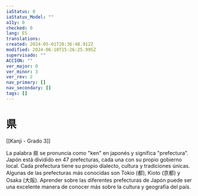 ```yaml
---
iaStatus: 0
iaStatus_Model: ""
a11y: 0
checked: 0
lang: ES
translations: 
created: 2024-05-01T20:36:48.912Z
modified: 2024-06-10T15:26:25.995Z
supervisado: ""
ACCION: ""
ver_major: 0
ver_minor: 3
ver_rev: 2
nav_primary: []
nav_secondary: []
tags: []
---
```

# 県

[[Kanji - Grado 3]]

La palabra 県 se pronuncia como "ken" en japonés y significa "prefectura". Japón está dividido en 47 prefecturas, cada una con su propio gobierno local. Cada prefectura tiene su propio dialecto, cultura y tradiciones únicas. Algunas de las prefecturas más conocidas son Tokio (都), Kioto (京都) y Osaka (大阪). Aprender sobre las diferentes prefecturas de Japón puede ser una excelente manera de conocer más sobre la cultura y geografía del país.

